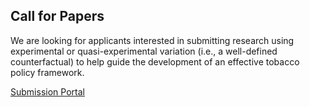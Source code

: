 ## Call for Papers

We are looking for applicants interested in submitting research using experimental or quasi-experimental variation (i.e., a well-defined counterfactual) to help guide the development of an effective tobacco policy framework.

[Submission Portal](https://docs.google.com/forms/d/e/1FAIpQLSfZbPQ3fzYBDddCQ7a9Bj3mHfeZOXuhW-rIMcfz5_B4t7N6ag/viewform)
